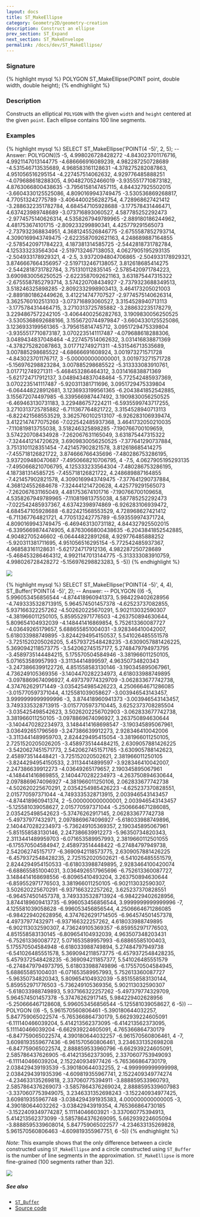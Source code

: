 ```yaml
---
layout: docs
title: ST_MakeEllipse
category: Geometry2D/geometry-creation
description: Construct an ellipse
prev_section: ST_Expand
next_section: ST_MakeEnvelope
permalink: /docs/dev/ST_MakeEllipse/
---
```


### Signature

{% highlight mysql %}
POLYGON ST_MakeEllipse(POINT point, double width, double height);
{% endhighlight %}

### Description
Constructs an elliptical `POLYGON` with the given `width` and `height` centered
at the given `point`. Each ellipse contains 100 line segments.

### Examples

{% highlight mysql %}
SELECT ST_MakeEllipse('POINT(4 -5)', 2, 5);
-- Answer: POLYGON((5 -5, 4.998026728428272 -4.843023701176716, 4.9921147013144775 -4.686666916089239, 4.982287250728689 -4.531546713535689, 4.968583161128631 -4.378275282087863, 4.951056516295154 -4.227457514062632, 4.929776485888251 -4.079688618288305, 4.904827052466019 -3.9355517710873182, 4.8763066800438635 -3.7956158147457115, 4.844327925502015 -3.6604330125525086, 4.8090169943749475 -3.530536869268817, 4.770513242775789 -3.4064400256282754, 4.728968627421412 -3.2886322351782784, 4.684547105928688 -3.177578431446471, 4.637423989748689 -3.073716893060527, 4.587785252292473 -2.9774575140626314, 4.5358267949789965 -2.889180186244962, 4.481753674101715 -2.809233299890341, 4.425779291565073 -2.737932368834951, 4.3681245526846775 -2.6755587852793714, 4.3090169943749475 -2.6223587092621163, 4.248689887164855 -2.5785420971784223, 4.187381314585725 -2.5442818731782784, 4.125333233564304 -2.5197132467138053, 4.0627905195293135 -2.504933178929321, 4 -2.5, 3.9372094804706865 -2.504933178929321, 3.8746667664356957 -2.5197132467138057, 3.812618685414275 -2.5442818731782784, 3.751310112835145 -2.5785420971784223, 3.6909830056250525 -2.6223587092621163, 3.631875447315322 -2.6755587852793714, 3.574220708434927 -2.7379323688349513, 3.518246325898285 -2.8092332998903413, 3.464173205021003 -2.8891801862449626, 3.412214747707527 -2.9774575140626314, 3.3625760102513103 -3.073716893060527, 3.3154528940713113 -3.1775784314464715, 3.2710313725785882 -3.288632235178279, 3.2294867572242105 -3.4064400256282763, 3.1909830056250525 -3.5305368692688166, 3.1556720744979847 -3.6604330125525086, 3.1236933199561365 -3.795615814745712, 3.0951729475339804 -3.9355517710873187, 3.0702235141117487 -4.079688618288306, 3.0489434837048464 -4.227457514062632, 3.031416838871369 -4.378275282087863, 3.017712749271311 -4.531546713535689, 3.007885298685522 -4.68666691608924, 3.001973271571728 -4.843023701176717, 3 -5.000000000000001, 3.001973271571728 -5.156976298823284, 3.007885298685522 -5.313333083910761, 3.017712749271311 -5.468453286464312, 3.031416838871369 -5.621724717912137, 3.0489434837048464 -5.772542485937369, 3.0702235141117487 -5.920311381711696, 3.0951729475339804 -6.064448228912681, 3.1236933199561365 -6.2043841852542885, 3.155672074497985 -6.339566987447492, 3.1909830056250525 -6.469463130731183, 3.229486757224211 -6.5935599743717255, 3.2710313725785882 -6.711367764821722, 3.3154528940713113 -6.822421568553529, 3.3625760102513107 -6.926283106939474, 3.4122147477075266 -7.022542485937368, 3.4641732050210035 -7.110819813755038, 3.518246325898285 -7.190766700109659, 3.574220708434928 -7.262067631165049, 3.631875447315322 -7.324441214720629, 3.6909830056250525 -7.377641290737884, 3.7513101128351454 -7.421457902821578, 3.812618685414275 -7.455718126821722, 3.874666766435696 -7.480286753286195, 3.937209480470687 -7.4950668210706795, 4 -7.5, 4.0627905195293135 -7.4950668210706795, 4.125333233564304 -7.480286753286195, 4.187381314585725 -7.455718126821722, 4.248689887164855 -7.421457902821578, 4.3090169943749475 -7.377641290737884, 4.368124552684678 -7.324441214720628, 4.425779291565073 -7.262067631165049, 4.481753674101716 -7.190766700109658, 4.5358267949789965 -7.110819813755038, 4.587785252292473 -7.022542485937367, 4.63742398974869 -6.926283106939472, 4.684547105928688 -6.822421568553529, 4.728968627421412 -6.711367764821721, 4.770513242775789 -6.593559974371724, 4.8090169943749475 -6.469463130731182, 4.844327925502015 -6.3395669874474905, 4.8763066800438635 -6.2043841852542885, 4.90482705246602 -6.06444822891268, 4.929776485888252 -5.920311381711695, 4.951056516295154 -5.772542485937367, 4.968583161128631 -5.621724717912136, 4.982287250728689 -5.468453286464312, 4.9921147013144775 -5.313333083910759, 4.998026728428272 -5.156976298823283, 5 -5))
{% endhighlight %}

<img class="displayed" src="../ST_MakeEllipse_1.png"/>

{% highlight mysql %}
SELECT ST_MakeEllipse('POINT(4 -5)', 4, 4), 
       ST_Buffer('POINT(4 -5)', 2);
-- Answer:
--    POLYGON ((6 -5, 5.996053456856544 -4.874418960941373, 5.984229402628956 -4.7493335328713915, 5.964574501457378 -4.62523737082855, 5.937166322257262 -4.502620225670291, 5.902113032590307 -4.381966011250105, 5.859552971776503 -4.263750894630644, 5.809654104932039 -4.148441416869854, 5.752613360087727 -4.03649265179657, 5.688655851004031 -3.928346410042007, 5.618033988749895 -3.8244294954150537, 5.541026485551578 -3.7251520205026205, 5.4579372548428235 -3.6309057881426225, 5.3690942118573775 -3.542062745157177, 5.2748479794973795 -3.4589735144484215, 5.175570504584946 -3.381966011250105, 5.071653589957993 -3.31134414899597, 4.96350734820343 -3.2473866399122726, 4.851558583130146 -3.190345895067961, 4.736249105369356 -3.1404470282234973, 4.618033988749895 -3.0978869674096927, 4.497379774329709 -3.062833677742738, 4.374762629171449 -3.0354254985426223, 4.2506664671286085 -3.015770597371044, 4.125581039058627 -3.003946543143457, 3.9999999999999996 -3, 3.874418960941373 -3.003946543143457, 3.7493335328713915 -3.0157705973710445, 3.6252373708285504 -3.035425498542623, 3.5026202256702903 -3.062833677742738, 3.381966011250105 -3.0978869674096927, 3.263750894630644 -3.1404470282234973, 3.1484414168698547 -3.190345895067961, 3.036492651796569 -3.247386639912273, 2.928346410042006 -3.3113441489959703, 2.824429495415054 -3.381966011250105, 2.7251520205026205 -3.4589735144484215, 2.6309057881426225 -3.5420627451571773, 2.5420627451571765 -3.630905788142623, 2.458973514448421 -3.725152020502621, 2.381966011250105 -3.8244294954150533, 2.31134414899597 -3.928346410042007, 2.247386639912273 -4.03649265179657, 2.190345895067961 -4.148441416869855, 2.1404470282234973 -4.263750894630644, 2.0978869674096927 -4.381966011250106, 2.062833677742738 -4.502620225670291, 2.0354254985426223 -4.625237370828551, 2.015770597371044 -4.7493335328713915, 2.003946543143457 -4.874418960941374, 2 -5.000000000000001, 2.003946543143457 -5.125581039058627, 2.015770597371044 -5.2506664671286085, 2.035425498542623 -5.37476262917145, 2.062833677742738 -5.49737977432971, 2.0978869674096927 -5.618033988749896, 2.1404470282234973 -5.736249105369357, 2.190345895067961 -5.851558583130146, 2.247386639912273 -5.96350734820343, 2.3113441489959703 -6.071653589957993, 2.3819660112501055 -6.175570504584947, 2.458973514448422 -6.27484797949738, 2.542062745157177 -6.3690942118573775, 2.6309057881426225 -6.4579372548428235, 2.725152020502621 -6.541026485551579, 2.8244294954150533 -6.618033988749895, 2.9283464100420074 -6.688655851004031, 3.0364926517965696 -6.752613360087727, 3.1484414168698556 -6.80965410493204, 3.263750894630644 -6.859552971776503, 3.381966011250105 -6.902113032590307, 3.502620225670291 -6.937166322257262, 3.625237370828551 -6.964574501457378, 3.7493335328713924 -6.984229402628956, 3.8744189609413735 -6.996053456856544, 3.9999999999999996 -7, 4.125581039058628 -6.996053456856544, 4.2506664671286085 -6.984229402628956, 4.3747626291714505 -6.964574501457378, 4.49737977432971 -6.937166322257262, 4.618033988749895 -6.902113032590307, 4.736249105369357 -6.859552971776503, 4.851558583130145 -6.809654104932039, 4.963507348203431 -6.752613360087727, 5.071653589957993 -6.68865585100403, 5.175570504584948 -6.618033988749894, 5.27484797949738 -6.541026485551578, 5.3690942118573775 -6.4579372548428235, 5.4579372548428235 -6.369094211857377, 5.541026485551579 -6.2748479794973795, 5.618033988749896 -6.175570504584945, 5.688655851004031 -6.071653589957993, 5.752613360087727 -5.96350734820343, 5.809654104932039 -5.851558583130144, 5.859552971776503 -5.736249105369356, 5.902113032590307 -5.618033988749893, 5.937166322257262 -5.497379774329709, 5.964574501457378 -5.37476262917145, 5.984229402628956 -5.250666467128608, 5.996053456856544 -5.125581039058627, 6 -5))
--    POLYGON ((6 -5, 5.961570560806461 -5.390180644032257, 5.847759065022574 -5.765366864730179, 5.662939224605091 -6.111140466039204, 5.414213562373095 -6.414213562373095, 5.111140466039204 -6.662939224605091, 4.765366864730179 -6.847759065022574, 4.390180644032257 -6.961570560806461, 4 -7, 3.6098193559677436 -6.961570560806461, 3.2346331352698208 -6.847759065022574, 2.888859533960796 -6.662939224605091, 2.585786437626905 -6.414213562373095, 2.3370607753949093 -6.111140466039204, 2.152240934977426 -5.765366864730179, 2.038429439193539 -5.390180644032255, 2 -4.999999999999998, 2.0384294391935396 -4.609819355967741, 2.1522409349774274 -4.234633135269818, 2.337060775394911 -3.888859533960793, 2.5857864376269073 -3.5857864376269024, 2.8888595339607983 -3.3370607753949075, 3.2346331352698243 -3.152240934977425, 3.609819355967748 -3.0384294391935383, 4.000000000000005 -3, 4.390180644032262 -3.03842943919354, 4.765366864730185 -3.1522409349774287, 5.11114046603921 -3.337060775394913, 5.414213562373099 -3.5857864376269095, 5.662939224605094 -3.8888595339608014, 5.847759065022577 -4.234633135269828, 5.961570560806463 -4.609819355967751, 6 -5))
{% endhighlight %}

*Note*: This example shows that the only difference between a circle
constructed using `ST_MakeEllipse` and a circle constructed using `ST_Buffer`
is the number of line segments in the approximation. `ST_MakeEllipse` is more
fine-grained (100 segments rather than 32).

<img class="displayed" src="../ST_MakeEllipse_2.png"/>

##### See also

* [`ST_Buffer`](../ST_Buffer)
* <a href="https://github.com/irstv/H2GIS/blob/master/h2spatial-ext/src/main/java/org/h2gis/h2spatialext/function/spatial/create/ST_MakeEllipse.java" target="_blank">Source code</a>
